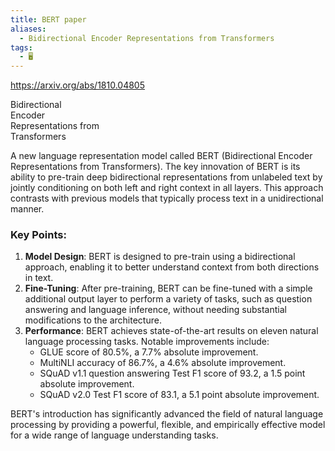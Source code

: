```yaml
---
title: BERT paper
aliases:
  - Bidirectional Encoder Representations from Transformers
tags:
  - 🖥️
---
```


https://arxiv.org/abs/1810.04805

Bidirectional  
Encoder  
Representations from  
Transformers

A new language representation model called BERT (Bidirectional Encoder Representations from Transformers). The key innovation of BERT is its ability to pre-train deep bidirectional representations from unlabeled text by jointly conditioning on both left and right context in all layers. This approach contrasts with previous models that typically process text in a unidirectional manner.  

### Key Points:

1. **Model Design**: BERT is designed to pre-train using a bidirectional approach, enabling it to better understand context from both directions in text.
2. **Fine-Tuning**: After pre-training, BERT can be fine-tuned with a simple additional output layer to perform a variety of tasks, such as question answering and language inference, without needing substantial modifications to the architecture.
3. **Performance**: BERT achieves state-of-the-art results on eleven natural language processing tasks. Notable improvements include:
    - GLUE score of 80.5%, a 7.7% absolute improvement.
    - MultiNLI accuracy of 86.7%, a 4.6% absolute improvement.
    - SQuAD v1.1 question answering Test F1 score of 93.2, a 1.5 point absolute improvement.
    - SQuAD v2.0 Test F1 score of 83.1, a 5.1 point absolute improvement.

BERT's introduction has significantly advanced the field of natural language processing by providing a powerful, flexible, and empirically effective model for a wide range of language understanding tasks.
